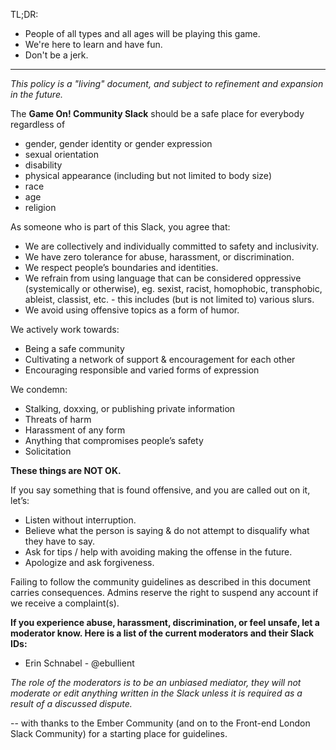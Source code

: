 TL;DR: 
  * People of all types and all ages will be playing this game. 
  * We're here to learn and have fun.  
  * Don't be a jerk.

---
*This policy is a "living" document, and subject to refinement and expansion in the future.*

The **Game On! Community Slack** should be a safe place for everybody regardless of

- gender, gender identity or gender expression 
- sexual orientation
- disability
- physical appearance (including but not limited to body size)
- race
- age
- religion

As someone who is part of this Slack, you agree that:

* We are collectively and individually committed to safety and inclusivity.
* We have zero tolerance for abuse, harassment, or discrimination.
* We respect people’s boundaries and identities.
* We refrain from using language that can be considered oppressive (systemically or otherwise), 
  eg. sexist, racist, homophobic, transphobic, ableist, classist, etc. - 
  this includes (but is not limited to) various slurs.
* We avoid using offensive topics as a form of humor.


We actively work towards:

* Being a safe community
* Cultivating a network of support & encouragement for each other
* Encouraging responsible and varied forms of expression


We condemn:

* Stalking, doxxing, or publishing private information
* Threats of harm
* Harassment of any form
* Anything that compromises people’s safety
* Solicitation

**These things are NOT OK.**

If you say something that is found offensive, and you are called out on it, let’s:

* Listen without interruption.
* Believe what the person is saying & do not attempt to disqualify what they have to say.
* Ask for tips / help with avoiding making the offense in the future.
* Apologize and ask forgiveness.

Failing to follow the community guidelines as described in this document carries consequences. Admins 
reserve the right to suspend any account if we receive a complaint(s).

**If you experience abuse, harassment, discrimination, or feel unsafe, let a moderator know. 
Here is a list of the current moderators and their Slack IDs:**

* Erin Schnabel - @ebullient

*The role of the moderators is to be an unbiased mediator, they will not moderate or edit 
anything written in the Slack unless it is required as a result of a discussed dispute.*

-- with thanks to the Ember Community (and on to the Front-end London Slack Community) for a starting place for guidelines.
